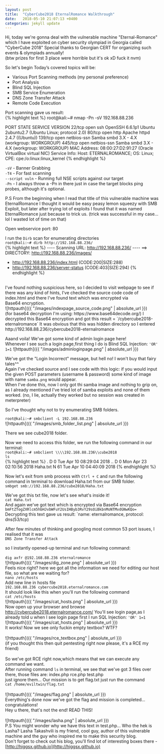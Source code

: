 ```yaml
---
layout: post
title:  "CyberCube2018 EternalRomance Walkthrough"
date:   2018-05-10 21:07:13 +0400
categories: jekyll update
---
```

Hi, today we're gonna deal with the vulnerable machine "Eternal-Romance" which I have exploited on cyber security olympiad in Georgia called "CyberCube 2018"
Special thanks to Georgian CERT for organizing such events & olympiads annually!<br/> (btw prizes for first 3 place were horrible but it's ok xD fuck it nvm)

So let's begin
Today’s covered topics will be:
 - Various Port Scanning methods (my personal preference)
 - Port Analysis
 - Blind SQL Injection
 - SMB Service Enumeration
 - DNS Zone Transfer Attack
 - Remote Code Execution

Port scanning gave us result: 
<br/>
{% highlight text %}
root@kali:~# nmap -Pn -sV 192.168.88.236

PORT    STATE SERVICE     VERSION
22/tcp  open  ssh         OpenSSH 6.6.1p1 Ubuntu 2ubuntu2.7 (Ubuntu Linux; protocol 2.0)
80/tcp  open  http        Apache httpd 2.4.7 ((Ubuntu))
139/tcp open  netbios-ssn Samba smbd 3.X - 4.X (workgroup: WORKGROUP)
445/tcp open  netbios-ssn Samba smbd 3.X - 4.X (workgroup: WORKGROUP)
MAC Address: 08:00:27:D2:91:27 (Oracle VirtualBox virtual NIC)
Service Info: Host: ETERNALROMANCE; OS: Linux; CPE: cpe:/o:linux:linux_kernel
{% endhighlight %}

`-sV` - Banner Grabbing<br/>
`-T4` - For fast scanning<br/>
`--script vuln` - Running full NSE scripts against our target<br/>
`-Pn` - I always throw a -Pn in there just in case the target blocks ping probes, although it's optional.<br/>


P.S From the beginning when I read that title of this vulnerable machine was EternalRomance I thought it would be easy peasy lemon squeezy with SMB Exploit,
but later after trying lot of exploits I found that it was named EternalRomance just because to trick us. (trick was successful in my case... lol I wasted lot of time on that)

Open webservice port: 80

I run the `Dirb` scan for enumerating directories
<br/>
`root@kali:~# dirb http://192.168.88.236/`
<br/>
{% highlight text %}
---- Scanning URL: http://192.168.88.236/ ----
==> DIRECTORY: http://192.168.88.236/images/                                   
+ http://192.168.88.236/index.html (CODE:200|SIZE:288)                         
+ http://192.168.88.236/server-status (CODE:403|SIZE:294)
{% endhighlight %}
<br/>
I've found nothing suspicious here, so I decided to visit webpage to see if there was any kind of hints, I've checked the source code code of index.html and there I've found text which was encrypted via<br/> Base64 encryption.<br/>
![httpauth]({{ "/images/indexpage_source_code.png" | absolute_url }})
<br/>
(for base64 decryption I'm using: https://www.base64decode.org/)
I decrypted this Base64 encryption and got this result = `/cybercube2018-eternalromance`
It was obvious that this was hidden directory so I entered http://192.168.88.236/cybercube2018-eternalromance

Aaand voila! We've got some kind of admin login page here!<br/>
Whenever I see such a login page,first thing I do is Blind SQL Injection: `'OR' 1=1`
![httpauth]({{ "/images/adminloginpage.png" | absolute_url }})

We've got the "Login Incorrect" message, but hell no! I won't buy that fairy tales^^ <br/>
Again I've checked source and I see code with this logic: if you would input the given POST parameters (username & password) some kind of image with name `samba.png` would appear.<br>
When I've done this, now I only got thi samba image and nothing to grip on, as I already mentioned I've tried lot of samba exploits and none of them worked. (no, I lie, actually they worked but no session was created in meterpreter)

So I've thought why not to try enumerating SMB folders.

`root@kali:~# smbclient -L 192.168.88.236` 
<br/>
![httpauth]({{ "/images/smb_folder_list.png" | absolute_url }})
<br/>

There we see cube2018 folder.

Now we need to access this folder, we run the following command in our terminal:
<br/>
`root@kali:~# smbclient \\\\192.168.88.236\\cube2018` <br/>
`ls`
<br/>
{% highlight text %}
  .                                   D        0  Tue Apr 10 08:29:04 2018
  ..                                  D        0  Mon Apr 23 02:10:56 2018
  Haha.txt                            N       61  Tue Apr 10 04:40:09 2018
{% endhighlight %}

Now let's exit from smb process with `Ctrl + C` and run the following command in terminal to download Haha.txt from our SMB folder.
<br/>
`smbget smb://192.168.88.236/cube2018/Haha.txt`

We've got this txt file, now let's see what's inside it!
<br/>
`cat Haha.txt`
<br/>
And again we've got text which is encrypted via Base64 encryption 
`bmFtZTogZXRlcm5hbHJvbWFuY2UsIHByb3RvY29sOiBkbnMoNTMvdGNwKQo=`
<br/>
Decrypting this text gave us result: 
`name: eternalromance, protocol: dns(53/tcp)

After few minutes of thinking and googling most common 53 port issues, I realised that it was<br/>`DNS Zone Transfer Attack`

so I instantly opened-up terminal and run following command: 
<br/> <br/>
`dig axfr @192.168.88.236 eternalromance`
<br/>
![httpauth]({{ "/images/dig_zone.png" | absolute_url }})
<br/>
Feels nice right? here we got all the information we need for editing our host file, so what are we waiting for? <br/>
`nano /etc/hosts` 
<br/>
Add new line in hosts file 
<br/>
`192.168.88.236 cybercube2018.eternalromance.com` <br/>
It should look like this when you'll run the following command<br/> `cat /etc/hosts`
<br/>
![httpauth]({{ "/images/cat_hosts.png" | absolute_url }})
<br/>
Now open up your browser and browse http://cybercube2018.eternalromance.com/
You'll see login page,as I already told u when I see login page first I run SQL Injection: `'OR' 1=1`
<br/>
![httpauth]({{ "/images/cat_hosts.png" | absolute_url }})
<br/>
It works! 
Now we see only fuckin empty textbox? WTF?<br/>
<br/>
![httpauth]({{ "/images/rce_textbox.png" | absolute_url }})
<br/>
(if you thought this then quit pentesting right now please, it's a RCE my friend)
<br/>
<br/>
So we've got RCE right now,which means that we can execute any command we want. <br/>
After running command `ls` in terminal, we see that we've got 3 files over there, those files are: index.php rce.php test.php<br/>
just ignore them... Our mission is to get flag.txt just run the command <br/>
`cat /home/eviltwin/flag.txt` <br/>
<br/>
![httpauth]({{ "/images/flag.png" | absolute_url }})
<br/>
Everything's done now we've got the flag and mission is completed... congratulations!
<br/>
Hey u there, that's not the end! READ THIS! 
<br/>
<br/>
![httpauth]({{ "/images/lasha.png" | absolute_url }})
<br/>
P.S You might wonder why we have this text in test.php... Who the hek is Lasha? Lasha Takashvili is my friend, cool guy, author of this vulnerable machine and the guy who inspired me to make this security blog. <br/>
Don't forget to check out his blog, you'll find lot of interesting boxes there - [http://higgsx.github.io](http://higgsx.github.io)



 

[jekyll-docs]: https://jekyllrb.com/docs/home
[jekyll-gh]:   https://github.com/jekyll/jekyll
[jekyll-talk]: https://talk.jekyllrb.com/
